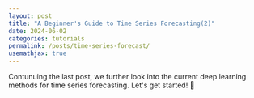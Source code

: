 ```yaml
---
layout: post
title: "A Beginner's Guide to Time Series Forecasting(2)"
date: 2024-06-02
categories: tutorials
permalink: /posts/time-series-forecast/
usemathjax: true
---
```


Contunuing the last post, we further look into the current deep learning methods for time series forecasting.
Let's get started! 🎉

